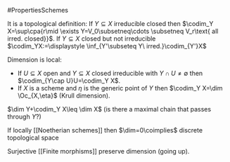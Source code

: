 #PropertiesSchemes 

It is a topological definition:
If $Y\subseteq X$ irreducible closed then $\codim_Y X=\sup\cpa{r\mid \exists Y=V_0\subsetneq\cdots \subsetneq V_r\text{ all irred. closed}}$.
If $Y\subseteq X$ closed but not irreducible $\codim_YX:=\displaystyle \inf_{Y'\subseteq Y\ irred.}\codim_{Y'}X$

Dimension is local:
- If $U\subseteq X$ open and $Y\subseteq X$ closed irreducible with $Y\cap U\neq \emptyset$ then $\codim_{Y\cap U}U=\codim_Y X$.
- If $X$ is a scheme and $\eta$ is the generic point of $Y$ then $\codim_Y X=\dim \Oc_{X,\eta}$ (Krull dimension).

$\dim Y+\codim_Y X\leq \dim X$ (is there a maximal chain that passes through $Y$?)

If locally [[Noetherian schemes]] then $\dim=0\coimplies$ discrete topological space

Surjective [[Finite morphisms]] preserve dimension (going up).

